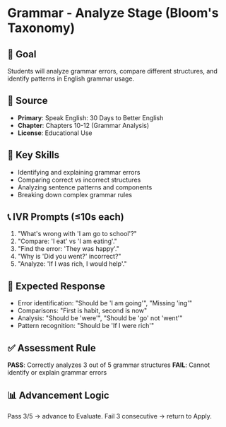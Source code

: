 # Grammar - Analyze Stage (Bloom's Taxonomy)

## 🎯 Goal
Students will analyze grammar errors, compare different structures, and identify patterns in English grammar usage.

## 📖 Source
- **Primary**: Speak English: 30 Days to Better English
- **Chapter**: Chapters 10-12 (Grammar Analysis)
- **License**: Educational Use

## 🧩 Key Skills
- Identifying and explaining grammar errors
- Comparing correct vs incorrect structures
- Analyzing sentence patterns and components
- Breaking down complex grammar rules

## 📞 IVR Prompts (≤10s each)
1. "What's wrong with 'I am go to school'?"
2. "Compare: 'I eat' vs 'I am eating'."
3. "Find the error: 'They was happy'."
4. "Why is 'Did you went?' incorrect?"
5. "Analyze: 'If I was rich, I would help'."

## 🎤 Expected Response
- Error identification: "Should be 'I am going'", "Missing 'ing'"
- Comparisons: "First is habit, second is now"
- Analysis: "Should be 'were'", "Should be 'go' not 'went'"
- Pattern recognition: "Should be 'If I were rich'"

## ✅ Assessment Rule
**PASS**: Correctly analyzes 3 out of 5 grammar structures
**FAIL**: Cannot identify or explain grammar errors

## 📊 Advancement Logic
Pass 3/5 → advance to Evaluate. Fail 3 consecutive → return to Apply.
